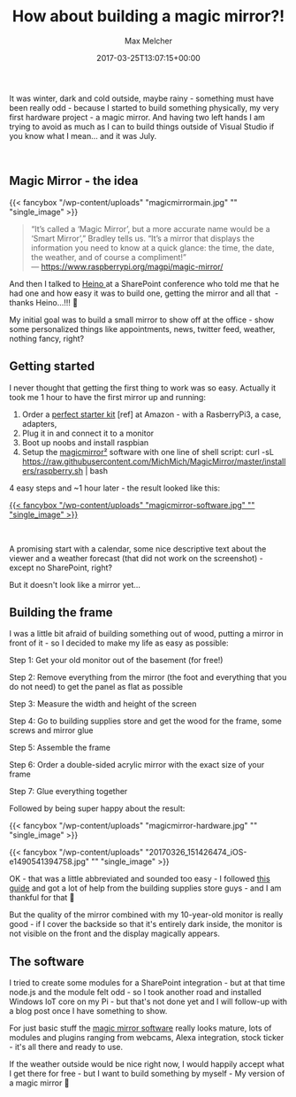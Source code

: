 ﻿---
title: How about building a magic mirror?!
author: Max Melcher
aliases:
   - "/post/2017-03-25-how-about-building-a-magic-mirror/"
2017: "03"
type: post
date: 2017-03-25T13:07:15+00:00
url: /2017/03/how-about-building-a-magic-mirror/
categories:
  - IoT

---
It was winter, dark and cold outside, maybe rainy - something must have been really odd - because I started to build something physically, my very first hardware project - a magic mirror. And having two left hands I am trying to avoid as much as I can to build things outside of Visual Studio if you know what I mean&#8230; and it was July.

&nbsp;

## Magic Mirror - the idea

{{< fancybox "/wp-content/uploads" "magicmirrormain.jpg" "" "single_image" >}}

> “It’s called a ‘Magic Mirror’, but a more accurate name would be a ‘Smart Mirror’,” Bradley tells us. “It’s a mirror that displays the information you need to know at a quick glance: the time, the date, the weather, and of course a compliment!” &#8212; https://www.raspberrypi.org/magpi/magic-mirror/

And then I talked to [Heino ][1]at a SharePoint conference who told me that he had one and how easy it was to build one, getting the mirror and all that  - thanks Heino&#8230;!!! 🙂

My initial goal was to build a small mirror to show off at the office - show some personalized things like appointments, news, twitter feed, weather, nothing fancy, right?

## Getting started

I never thought that getting the first thing to work was so easy. Actually it took me 1 hour to have the first mirror up and running:

  1. Order a [perfect starter kit][2] [ref] at Amazon - with a RasberryPi3, a case, adapters,
  2. Plug it in and connect it to a monitor
  3. Boot up noobs and install raspbian
  4. Setup the [magicmirror²][3] software with one line of shell script: 
        curl -sL https://raw.githubusercontent.com/MichMich/MagicMirror/master/installers/raspberry.sh | bash

4 easy steps and ~1 hour later - the result looked like this:

[{{< fancybox "/wp-content/uploads" "magicmirror-software.jpg" "" "single_image" >}}][4]

&nbsp;

A promising start with a calendar, some nice descriptive text about the viewer and a weather forecast (that did not work on the screenshot) - except no SharePoint, right?

But it doesn't look like a mirror yet&#8230;

## Building the frame

I was a little bit afraid of building something out of wood, putting a mirror in front of it - so I decided to make my life as easy as possible:

Step 1: Get your old monitor out of the basement (for free!)
  
Step 2: Remove everything from the mirror (the foot and everything that you do not need) to get the panel as flat as possible
  
Step 3: Measure the width and height of the screen
  
Step 4: Go to building supplies store and get the wood for the frame, some screws and mirror glue
  
Step 5: Assemble the frame
  
Step 6: Order a double-sided acrylic mirror with the exact size of your frame
  
Step 7: Glue everything together

Followed by being super happy about the result:

{{< fancybox "/wp-content/uploads" "magicmirror-hardware.jpg" "" "single_image" >}}

{{< fancybox "/wp-content/uploads" "20170326_151426474_iOS-e1490541394758.jpg" "" "single_image" >}}

OK - that was a little abbreviated and sounded too easy - I followed [this guide][5] and got a lot of help from the building supplies store guys - and I am thankful for that 🙂

But the quality of the mirror combined with my 10-year-old monitor is really good - if I cover the backside so that it's entirely dark inside, the monitor is not visible on the front and the display magically appears.

## The software

I tried to create some modules for a SharePoint integration - but at that time node.js and the module felt odd - so I took another road and installed Windows IoT core on my Pi - but that's not done yet and I will follow-up with a blog post once I have something to show.

For just basic stuff the [magic mirror software][3] really looks mature, lots of modules and plugins ranging from webcams, Alexa integration, stock ticker - it's all there and ready to use.

If the weather outside would be nice right now, I would happily accept what I get there for free - but I want to build something by myself - My version of a magic mirror 🙂

 [1]: https://twitter.com/tripleiks
 [2]: http://amzn.to/2n41ObP
 [3]: https://magicmirror.builders/
 [4]: https://melcher.it/wp-content/uploads/magicmirror-software.jpg
 [5]: https://melcher.it/s/9e
